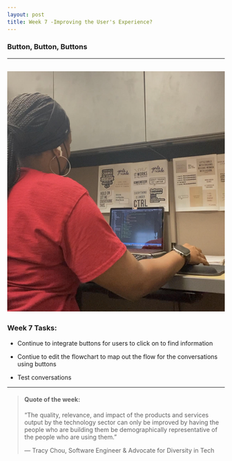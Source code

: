 ```yaml
---
layout: post
title: Week 7 -Improving the User's Experience?
---
```


### Button, Button, Buttons

----

![uapwkfive1](/images/uapwkfive1.jpg)
----

### Week 7 Tasks:

- Continue to integrate buttons for users to click on to find information

- Contiue to edit the flowchart to map out the flow for the conversations using buttons 

- Test conversations

----

> #### Quote of the week:
> “The quality, relevance, and impact of the products and services output by the technology sector can only be improved by having the people who are building them be demographically representative of the people who are using them.”
>
> — Tracy Chou, Software Engineer & Advocate for Diversity in Tech
